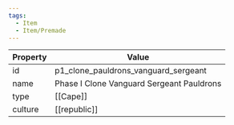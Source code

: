 ```yaml
---
tags:
  - Item
  - Item/Premade
---
```


| Property | Value                                     |
| -------- | ----------------------------------------- |
| id       | p1_clone_pauldrons_vanguard_sergeant      |
| name     | Phase I Clone Vanguard Sergeant Pauldrons |
| type     | [[Cape]]                                  |
| culture  | [[republic]]                     |


